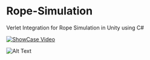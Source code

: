 # Rope-Simulation
Verlet Integration for Rope Simulation in Unity using C#

[![ShowCase Video](https://img.icons8.com/color/48/000000/video.png)](https://drive.google.com/file/d/1qukUAJW9vOa2GELZYmVh3mnypm6rQSSv/view?usp=drive_link)

![Alt Text]([https://raw.githubusercontent.com/0Jamzey0/Rope-Simulation/main/image.png)
